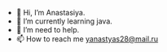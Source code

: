 - 👋 Hi, I’m Anastasiya.
- 🌱 I’m currently learning java.
- 💞️ I’m need to help.
- 📫 How to reach me yanastyas28@mail.ru

<!---
yanastyas/yanastyas is a ✨ special ✨ repository because its `README.md` (this file) appears on your GitHub profile.
You can click the Preview link to take a look at your changes.
--->
